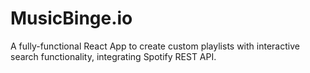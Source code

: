 # MusicBinge.io
A fully-functional React App to create custom playlists with interactive search functionality, integrating Spotify REST API.

